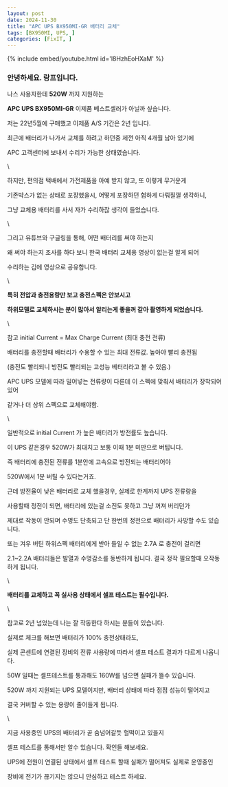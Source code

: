 ```yaml
---
layout: post
date: 2024-11-30
title: "APC UPS BX950MI-GR 배터리 교체"
tags: [BX950MI, UPS, ]
categories: [FixIT, ]
---
```



{% include embed/youtube.html id='l8HzhEoHXaM' %}



### 안녕하세요. 랑프입니다.


나스 사용자한테 **520W** 까지 지원하는


**APC UPS BX950MI-GR** 이제품 베스트셀러가 아닐까 싶습니다.


저는 22년5월에 구매했고 이제품 A/S 기간은 2년 입니다.


최근에 배터리가 나가서 교체를 하려고 하던중 제껀 아직 4개월 남아 있기에


APC 고객센터에 보내서 수리가 가능한 상태였습니다.


\


하지만, 편의점 택배에서 가전제품을 아예 받지 않고, 또 이렇게 무거운게


기존박스가 없는 상태로 포장했을시, 어떻게 포장하던 험하게 다뤄질껄 생각하니,


그냥 교체용 배터리를 사서 자가 수리하잖 생각이 들었습니다.


\


그리고 유튜브와 구글링을 통해, 어떤 배터리를 써야 하는지


왜 써야 하는지 조사를 하다 보니 한국 배터리 교체용 영상이 없는걸 알게 되어


수리하는 김에 영상으로 공유합니다.


\


**특히 전압과 충전용량만 보고 충전스펙은 안보시고**


**하위모델로 교체하시는 분이 많아서 알리는게 좋을꺼 같아 촬영하게 되었습니다.**


\


참고 initial Current = Max Charge Current (최대 충전 전류)


배터리를 충전할때 배터리가 수용할 수 있는 최대 전류값. 높아야 빨리 충전됨


(충전도 빨리되니 방전도 빨리되는 고성능 베터리라고 볼 수 있음.)


APC UPS 모델에 따라 밀어넣는 전류량이 다른데 이 스펙에 맞춰서 배터리가 장착되어 있어


같거나 더 상위 스펙으로 교체해야함.


\


일반적으로 initial Current 가 높은 배터리가 방전률도 높습니다.


이 UPS 같은경우 520W가 최대치고 보통 이때 1분 미만으로 버팁니다.


즉 배터리에 충전된 전류를 1분안에 고속으로 방전되는 배터리어야


520W에서 1분 버틸 수 있다는거죠.


근데 방전율이 낮은 배터리로 교체 했을경우, 실제로 한계까지 UPS 전류량을


사용할때 정전이 되면, 배터리에 있는걸 소진도 못하고 그냥 꺼져 버리던가


제대로 작동이 안되며 수명도 단축되고 단 한번의 정전으로 배터리가 사망할 수도 있습니다.


또는 겨우 버틴 하위스펙 배터리에게 받아 들일 수 없는 2.7A 로 충전이 걸리면


2.1~2.2A 배터리들은 발열과 수명감소를 동반하게 됩니다. 결국 정작 필요할때 오작동하게 됩니다.


\


**배터리를 교체하고 꼭 실사용 상태에서 셀프 테스트는 필수입니다.**


\


참고로 2년 넘었는데 나는 잘 작동한다 하시는 분들이 있습니다.


실제로 체크를 해보면 배터리가 100% 충전상태라도,


실제 콘센트에 연결된 장비의 전류 사용량에 따라서 셀프 테스트 결과가 다르게 나옵니다.


50W 일때는 셀프테스트를 통과해도 160W를 넘으면 실패가 뜰수 있습니다.


520W 까지 지원되는 UPS 모델이지만, 배터리 상태에 따라 점점 성능이 떨어지고


결국 커버할 수 있는 용량이 줄어들게 됩니다.


\


지금 사용중인 UPS의 배터리가 곧 숨넘어갈듯 헐떡이고 있을지


셀프 테스트를 통해서만 알수 있습니다. 확인들 해보세요.


UPS에 전원이 연결된 상태에서 셀프 테스트 할때 실패가 떨어져도 실제로 운영중인


장비에 전기가 끊기지는 않으니 안심하고 테스트 하세요.

